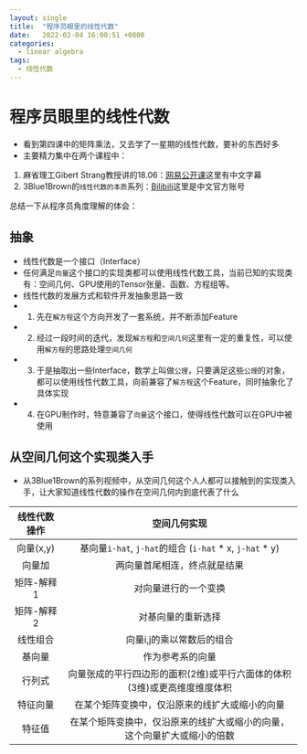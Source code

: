 ```yaml
---
layout: single
title:  "程序员眼里的线性代数"
date:   2022-02-04 16:00:51 +0800
categories:
  - linear algebra
tags:
  - 线性代数
---
```


# 程序员眼里的线性代数

- 看到第四课中的矩阵乘法，又去学了一星期的线性代数，要补的东西好多
- 主要精力集中在两个课程中：

1. 麻省理工Gibert Strang教授讲的18.06：[网易公开课](https://open.163.com/newview/movie/courseintro?newurl=%2Fspecial%2Fopencourse%2Fdaishu.html)这里有中文字幕
2. 3Blue1Brown的`线性代数的本质`系列：[Bilibili](https://www.bilibili.com/video/BV1ys411472E)这里是中文官方账号

总结一下从程序员角度理解的体会：

## 抽象

- 线性代数是一个接口（Interface）
- 任何满足`向量`这个接口的实现类都可以使用线性代数工具，当前已知的实现类有：空间几何、GPU使用的Tensor张量、函数、方程组等。
- 线性代数的发展方式和软件开发抽象思路一致 
- 1. 先在`解方程`这个方向开发了一套系统，并不断添加Feature
- 2. 经过一段时间的迭代，发现`解方程`和`空间几何`这里有一定的重复性，可以使用`解方程`的思路处理`空间几何`
- 3. 于是抽取出一些Interface，数学上叫做`公理`，只要满足这些`公理`的对象，都可以使用线性代数工具，向前兼容了`解方程`这个Feature，同时抽象化了具体实现
- 4. 在GPU制作时，特意兼容了`向量`这个接口，使得线性代数可以在GPU中被使用

## 从空间几何这个实现类入手

- 从3Blue1Brown的系列视频中，从空间几何这个人人都可以接触到的实现类入手，让大家知道线性代数的操作在空间几何内到底代表了什么

|线性代数操作|空间几何实现|
|:-:|:-:|
|向量(x,y)|基向量`i-hat`, `j-hat`的组合 (`i-hat` * x, `j-hat` * y)|
|向量加|两向量首尾相连，终点就是结果|
|矩阵-解释1|对向量进行的一个变换|
|矩阵-解释2|对基向量的重新选择|
|线性组合|向量i,j的乘以常数后的组合|
|基向量|作为参考系的向量|
|行列式|向量张成的平行四边形的面积(2维)或平行六面体的体积(3维)或更高维度维度体积|
|特征向量|在某个矩阵变换中，仅沿原来的线扩大或缩小的向量|
|特征值|在某个矩阵变换中，仅沿原来的线扩大或缩小的向量，这个向量扩大或缩小的倍数|